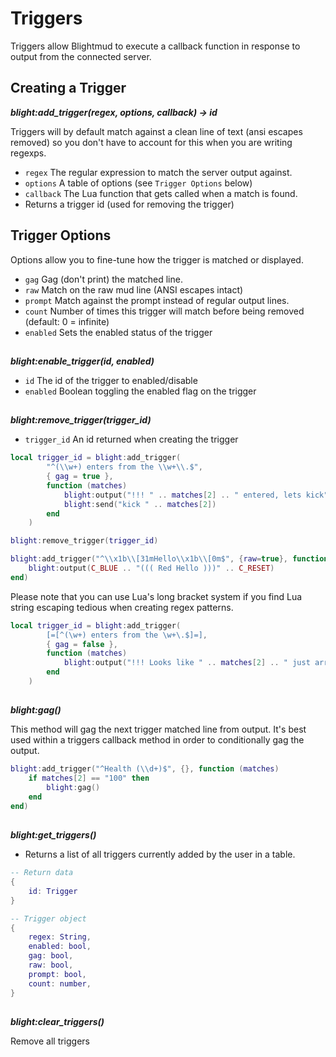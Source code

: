 # Triggers

Triggers allow Blightmud to execute a callback function in response to output
from the connected server.

## Creating a Trigger
***blight:add_trigger(regex, options, callback) -> id***

Triggers will by default match against a clean line of text (ansi escapes
removed) so you don't have to account for this when you are writing
regexps.

- `regex`    The regular expression to match the server output against.
- `options`  A table of options (see `Trigger Options` below)
- `callback` The Lua function that gets called when a match is found.
- Returns a trigger id (used for removing the trigger)

## Trigger Options
Options allow you to fine-tune how the trigger is matched or displayed.

- `gag`      Gag (don't print) the matched line.
- `raw`      Match on the raw mud line (ANSI escapes intact)
- `prompt`   Match against the prompt instead of regular output lines.
- `count`    Number of times this trigger will match before being removed (default: 0 = infinite)
- `enabled`  Sets the enabled status of the trigger

##

***blight:enable_trigger(id, enabled)***

- `id`         The id of the trigger to enabled/disable
- `enabled`    Boolean toggling the enabled flag on the trigger

##

***blight:remove_trigger(trigger_id)***

- `trigger_id` An id returned when creating the trigger

```lua
local trigger_id = blight:add_trigger(
        "^(\\w+) enters from the \\w+\\.$",
        { gag = true },
        function (matches)
            blight:output("!!! " .. matches[2] .. " entered, lets kick")
            blight:send("kick " .. matches[2])
        end
    )

blight:remove_trigger(trigger_id)

blight:add_trigger("^\\x1b\\[31mHello\\x1b\\[0m$", {raw=true}, function ()
    blight:output(C_BLUE .. "((( Red Hello )))" .. C_RESET)
end)
```
Please note that you can use Lua's long bracket system if you find Lua string escaping tedious when creating regex patterns.
```lua
local trigger_id = blight:add_trigger(
        [=[^(\w+) enters from the \w+\.$]=],
        { gag = false },
        function (matches)
            blight:output("!!! Looks like " .. matches[2] .. " just arrived!")
        end
    )
```

##

***blight:gag()***

This method will gag the next trigger matched line from output. It's best used within a triggers
callback method in order to conditionally gag the output.

```lua
blight:add_trigger("^Health (\\d+)$", {}, function (matches)
    if matches[2] == "100" then
        blight:gag()
    end
end)
```

##

***blight:get_triggers()***

- Returns a list of all triggers currently added by the user in a table.

```lua
-- Return data
{
    id: Trigger
}

-- Trigger object
{
    regex: String,
    enabled: bool,
    gag: bool,
    raw: bool,
    prompt: bool,
    count: number,
}
```

##

***blight:clear_triggers()***

Remove all triggers
